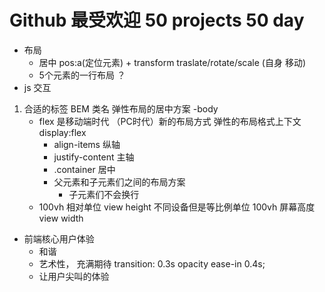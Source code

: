 # Github 最受欢迎 50 projects 50 day
- 布局
    - 居中
        pos:a(定位元素) + transform traslate/rotate/scale (自身 移动)
    - 5个元素的一行布局 ？
- js 交互

1. 合适的标签 BEM 类名
弹性布局的居中方案
    -body
    - flex 是移动端时代 （PC时代）新的布局方式
      弹性的布局格式上下文 display:flex
      - align-items 纵轴
      - justify-content 主轴
      - .container 居中
      - 父元素和子元素们之间的布局方案
          - 子元素们不会换行
    - 100vh 相对单位
        view height 不同设备但是等比例单位 100vh 屏幕高度
        view width

- 前端核心用户体验
    - 和谐
    - 艺术性， 充满期待
    transition: 0.3s opacity ease-in 0.4s;
    - 让用户尖叫的体验